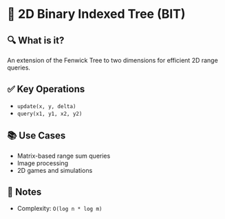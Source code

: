 # 🧠 2D Binary Indexed Tree (BIT)

## 🔍 What is it?
An extension of the Fenwick Tree to two dimensions for efficient 2D range queries.

## ✅ Key Operations
- `update(x, y, delta)`
- `query(x1, y1, x2, y2)`

## 📚 Use Cases
- Matrix-based range sum queries
- Image processing
- 2D games and simulations

## 📝 Notes
- Complexity: `O(log n * log m)`
